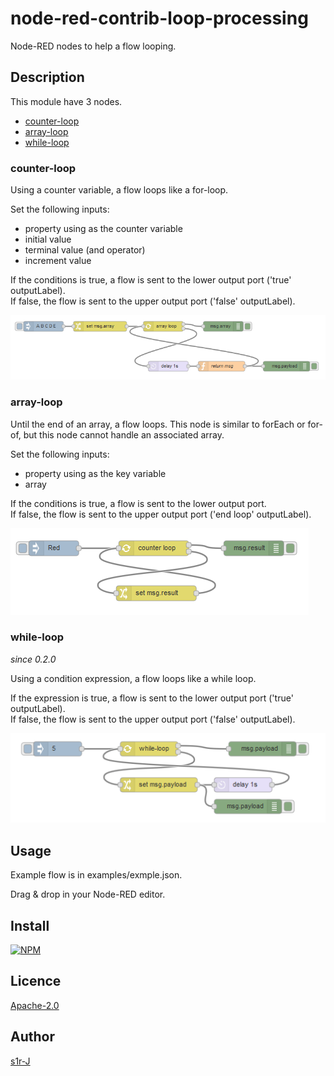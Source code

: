 node-red-contrib-loop-processing
====

Node-RED nodes to help a flow looping.

## Description

This module have 3 nodes.

- [counter-loop](#counter-loop)
- [array-loop](#array-loop)
- [while-loop](#while-loop)

### counter-loop

Using a counter variable, a flow loops like a for-loop.

Set the following inputs:
- property using as the counter variable
- initial value
- terminal value (and operator)
- increment value

If the conditions is true, a flow is sent to the lower output port ('true' outputLabel).  
If false, the flow is sent to the upper output port ('false' outputLabel). 

![array-loop](./examples/arrayloop-example.png)

### array-loop

Until the end of an array, a flow loops. This node is similar to forEach or for-of,
but this node cannot handle an associated array.

Set the following inputs:
- property using as the key variable
- array

If the conditions is true, a flow is sent to the lower output port.  
If false, the flow is sent to the upper output port ('end loop' outputLabel). 

![counter-loop](./examples/counterloop-example.png)

### while-loop

*since 0.2.0*

Using a condition expression, a flow loops like a while loop.

If the expression is true, a flow is sent to the lower output port ('true' outputLabel).  
If false, the flow is sent to the upper output port ('false' outputLabel). 

![while-loop](./examples/whileloop-example.png)

## Usage

Example flow is in examples/exmple.json.

Drag & drop in your Node-RED editor.

## Install

[![NPM](https://nodei.co/npm/node-red-contrib-loop-processing.png)](https://nodei.co/npm/node-red-contrib-loop-processing/)

## Licence

[Apache-2.0](http://www.apache.org/licenses/LICENSE-2.0.html)

## Author

[s1r-J](https://github.com/s1r-J)